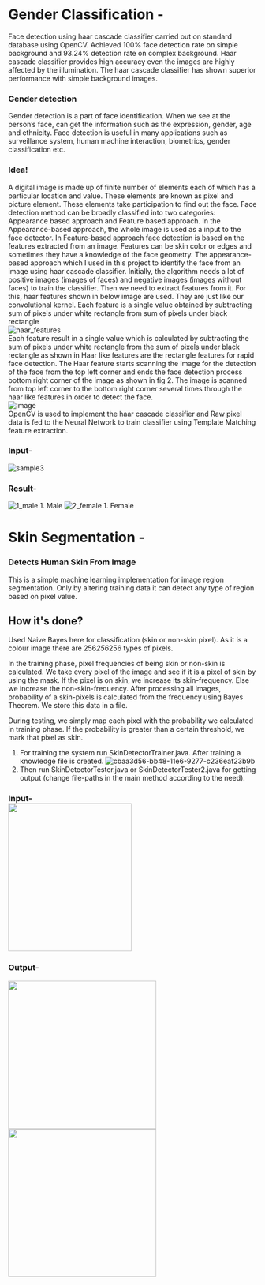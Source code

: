 # Gender Classification -

Face detection using haar cascade classifier carried out on standard database using OpenCV. Achieved 100% face detection rate on simple background and 93.24% detection rate on complex background. Haar cascade classifier provides high accuracy even the images are highly affected by the illumination. The haar cascade classifier has shown superior performance with simple background images.

### Gender detection  
Gender detection is a part of face identification. When we see at the person’s face, can get the information such as the expression, gender, age and ethnicity. Face detection is useful in many applications such as surveillance system, human machine interaction, biometrics, gender classification etc.
### Idea!  
A digital image is made up of finite number of elements each of which has a particular location and value. These elements are known as pixel and picture element. These elements take participation to find out the face. Face detection method can be broadly classified into two categories: Appearance based approach and Feature based approach. In the Appearance-based approach, the whole image is used as a input to the face detector. In Feature-based approach face detection is based on the features extracted from an image. Features can be skin color or edges and sometimes they have a knowledge of the face geometry. The appearance-based approach which I used in this project to identify the face from an image using haar cascade classifier.
Initially, the algorithm needs a lot of positive images (images of faces) and negative images (images without faces) to train the classifier. Then we need to extract features from it. For this, haar features shown in below image are used. They are just like our convolutional kernel. Each feature is a single value obtained by subtracting sum of pixels under white rectangle from sum of pixels under black rectangle  
![haar_features](https://user-images.githubusercontent.com/8587332/35300761-52519922-003e-11e8-9384-6c7bccef5a9b.jpg)  
Each feature result in a single value which is calculated by subtracting the sum of pixels under white rectangle from the sum of pixels under black rectangle as shown in Haar like features are the rectangle features for rapid face detection.
The Haar feature starts scanning the image for the detection of the face from the top left corner and ends the face
detection process bottom right corner of the image as shown in fig 2. The image is scanned from top left corner to the bottom right corner several times through the haar like features in order to detect the face.  
![image](https://user-images.githubusercontent.com/8587332/35301180-b3cdf5b4-003f-11e8-8694-2e74cdb83683.png)   
OpenCV is used to implement the haar cascade classifier and Raw pixel data is fed to the Neural Network to train classifier using Template Matching feature extraction.  
### Input-
![sample3](https://user-images.githubusercontent.com/8587332/35301446-67eb07c6-0040-11e8-8c88-cdc2ab300b97.jpg) 
### Result-
![1_male](https://user-images.githubusercontent.com/8587332/35301447-68028626-0040-11e8-9b4b-233cf5439d68.jpg) 1. Male
![2_female](https://user-images.githubusercontent.com/8587332/35301448-6819e082-0040-11e8-94ba-8b0f56da3707.jpg) 1. Female

# Skin Segmentation -

### Detects Human Skin From Image
This is a simple machine learning implementation for image region segmentation. Only by altering training data it can detect any type of region based on pixel value.

## How it's done?
Used Naive Bayes here for classification (skin or non-skin pixel). As it is a colour image there are 256*256*256 types of pixels.

In the training phase, pixel frequencies of being skin or non-skin is calculated. We take every pixel of the image and see if it is a pixel of skin by using the mask. If the pixel is on skin, we increase its skin-frequency. Else we increase the non-skin-frequency. After processing all images, probability of a skin-pixels is calculated from the frequency using Bayes Theorem. We store this data in a file.

During testing, we simply map each pixel with the probability we calculated in training phase. If the probability is greater than a certain threshold, we mark that pixel as skin.

1. For training the system run SkinDetectorTrainer.java. After training a knowledge file is created.
![cbaa3d56-bb48-11e6-9277-c236eaf23b9b](https://user-images.githubusercontent.com/8587332/35302040-118fc9fa-0042-11e8-9d1d-834e8b89c283.png)
2. Then run SkinDetectorTester.java or SkinDetectorTester2.java for getting output (change file-paths in the main method according to the need).  

### Input-<br>  <img src="https://user-images.githubusercontent.com/8587332/35302077-2aced3b6-0042-11e8-900c-701c6a3bba4e.jpg" width="250" height="300">
### Output-<br>
<img src="https://user-images.githubusercontent.com/8587332/35302124-4624f58c-0042-11e8-886b-7dcb0c594407.png" width="300" height="300"> <img src="https://user-images.githubusercontent.com/8587332/35303047-7f0db214-0045-11e8-9b66-9add53e41d96.png" width="300" height="300"> </br>  
